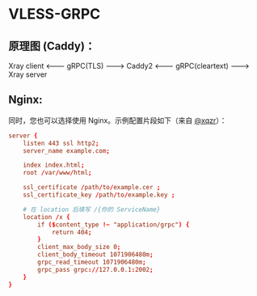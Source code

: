 # VLESS-GRPC

## 原理图 (Caddy)：
Xray client <--- gRPC(TLS) ---> Caddy2 <--- gRPC(cleartext) ---> Xray server

## Nginx:

同时，您也可以选择使用 Nginx。示例配置片段如下（来自 [@xqzr](https://github.com/xqzr)）：
```conf
server {
    listen 443 ssl http2;
    server_name example.com;

    index index.html;
    root /var/www/html;

    ssl_certificate /path/to/example.cer ;
    ssl_certificate_key /path/to/example.key ;

    # 在 location 后填写 /{你的 ServiceName}
    location /x {
        if ($content_type !~ "application/grpc") {
            return 404;
        }
        client_max_body_size 0;
        client_body_timeout 1071906480m;
        grpc_read_timeout 1071906480m;
        grpc_pass grpc://127.0.0.1:2002;
    }
}

```
